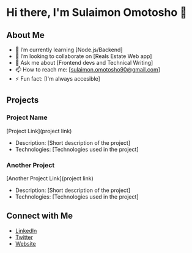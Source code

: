 # Hi there, I'm Sulaimon Omotosho 👋

## About Me

- 🌱 I’m currently learning [Node.js/Backend]
- 👯 I’m looking to collaborate on [Reals Estate Web app]
- 💬 Ask me about [Frontend devs and Technical Writing]
- 📫 How to reach me: [sulaimon.omotosho90@gmail.com]
- ⚡ Fun fact: [I'm always accesible]

## Projects

### Project Name
[Project Link](project link)
- Description: [Short description of the project]
- Technologies: [Technologies used in the project]

### Another Project
[Another Project Link](project link)
- Description: [Short description of the project]
- Technologies: [Technologies used in the project]

## Connect with Me

- [LinkedIn](https://www.linkedin.com/in/sulaimon-omotosho/)
- [Twitter](https://twitter.com/susu_omo)
- [Website](https://sulaimonomotosho.vercel.app/)
